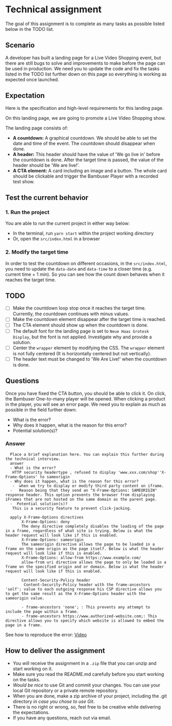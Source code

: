 # Technical assignment
The goal of this assignment is to complete as many tasks as possible listed below in the TODO list. 

## Scenario
A developer has built a landing page for a Live Video Shopping event, but there are still bugs to solve and improvements to make before the page can be used in production. We need you to update the code and fix the tasks listed in the TODO list further down on this page so everything is working as expected once launched. 

## Expectation
Here is the specification and high-level requirements for this landing page.

On this landing page, we are going to promote a Live Video Shopping show. 

The landing page consists of:
- **A countdown:** A graphical countdown. We should be able to set the date and time of the event. The countdown should disappear when done.
- **A header:** This header should have the value of 'We go live in' before the countdown is done. After the target time is passed, the value of the header should be 'We are live!'.
- **A CTA element:** A card including an image and a button. The whole card should be clickable and trigger the Bambuser Player with a recorded test show.

## Test the current behavior
### 1. Run the project
You are able to run the current project in either way below:
 - In the terminal, run `yarn start` within the project working directory 
 - Or, open the `src/index.html` in a browser

### 2. Modify the target time
In order to test the countdown on different occasions, in the `src/index.html`, you need to update the `data-date` and `data-time` to a closer time (e.g. current time + 1 min). So you can see how the count down behaves when it reaches the target time.
## TODO
  - [ ]  Make the countdown loop stop once it reaches the target time. Currently, the countdown continues with minus values. 
  - [ ]  Make the countdown element disappear after the target time is reached.
  - [ ]  The CTA element should show up when the countdown is done.
  - [ ]  The default font for the landing page is set to `Neue Haas Grotesk Display`, but the font is not applied. Investigate why and provide a solution.
  - [ ]  Center the `wrapper` element by modifying the CSS. The `wrapper` element is not fully centered (It is horizontally centered but not vertically). 
  - [ ]  The header text must be changed to 'We Are Live!' when the countdown is done.

## Questions
Once you have fixed the CTA button, you should be able to click it. On click, the Bambuser One-to-many player will be opened. When clicking a product in the player, you will see an error page. We need you to explain as much as possible in the field further down: 
   - What is the error?
   - Why does it happen, what is the reason for this error?
   - Potential solution(s)?

### Answer
      Place a brief explanation here. You can explain this further during the technical interview.
      answer 
      - What is the error?
       HTTP security headertype , refused to display 'www.xxx.com/shop''X-Frame-Options' to sameorigin
      - Why does it happen, what is the reason for this error?
       -  when we try to display or modify third party content on iframe.
      -   Reason being that they send an "X-Frame-Options: SAMEORIGIN" response header. This option prevents the browser from displaying iFrames that are not hosted on the same domain as the parent page. 
      -  Potential solution(s)?
       This is a security feature to prevent click-jacking.    
       
      apply X-Frame-Options directives 
           X-Frame-Options: deny
           The deny directive completely disables the loading of the page in a frame, regardless of what site is trying. Below is what the header request will look like if this is enabled.
           X-Frame-Options: sameorigin
           The sameorigin directive allows the page to be loaded in a frame on the same origin as the page itself. Below is what the header request will look like if this is enabled.
           X-Frame-Options: allow-from https://www.example.com/
           allow-from uri directive allows the page to only be loaded in a frame on the specified origin and or domain. Below is what the header request will look like if this is enabled.
           
           Content-Security-Policy header
            Content-Security-Policy header with the frame-ancestors 'self'; value to each outgoing response his CSP directive allows you to get the same result as the X-Frame-Options header with the sameorigin value.
            
           - frame-ancestors 'none'; : This prevents any attempt to include the page within a frame.
           - frame-ancestors https://www.authorized-website.com;: This directive allows you to specify which website is allowed to embed the page in a frame.
           
           
           
          
See how to reproduce the error: [Video](producing-iframe-error.mp4)




## How to deliver the assignment
- You will receive the assignment in a `.zip` file that you can unzip and start working on it.
- Make sure you read the README.md carefully before you start working on the tasks.
- *Would be nice* to use Git and commit your changes. You can use your local Git repository or a private remote repository.
- When you are done, make a zip archive of your project, including the .git directory *in case you chose to use Git*.
- There is no right or wrong, so, feel free to be creative while delivering the expectations.
- If you have any questions, reach out via email.